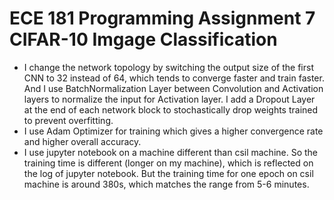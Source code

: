 # ECE 181 Programming Assignment 7 CIFAR-10 Imgage Classification
- I change the network topology by switching the output size of the first CNN to 32 instead of 64, which tends to converge faster and train faster. And I use BatchNormalization Layer between Convolution and Activation layers to normalize the input for Activation layer. I add a Dropout Layer at the end of each network block to stochastically drop weights trained to prevent overfitting.
- I use Adam Optimizer for training which gives a higher convergence rate and higher overall accuracy.
- I use jupyter notebook on a machine different than csil machine. So the training time is different (longer on my machine), which is reflected on the log of jupyter notebook. But the training time for one epoch on csil machine is around 380s, which matches the range from 5-6 minutes.
